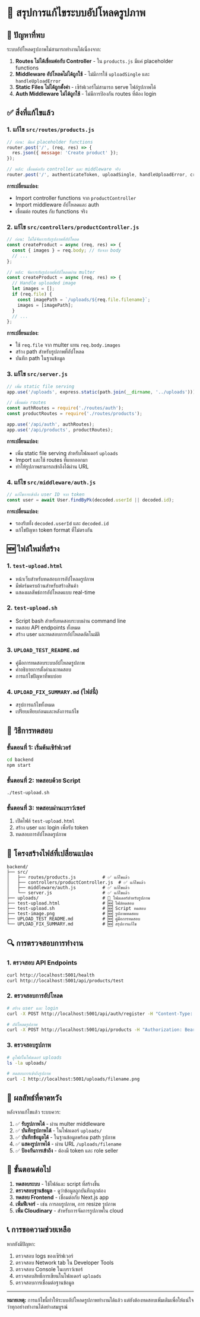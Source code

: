 # 🔧 สรุปการแก้ไขระบบอัปโหลดรูปภาพ

## 🚨 ปัญหาที่พบ

ระบบอัปโหลดรูปภาพไม่สามารถทำงานได้เนื่องจาก:

1. **Routes ไม่ได้เชื่อมต่อกับ Controller** - ใน `products.js` มีแค่ placeholder functions
2. **Middleware อัปโหลดไม่ได้ถูกใช้** - ไม่มีการใช้ `uploadSingle` และ `handleUploadError`
3. **Static Files ไม่ได้ถูกตั้งค่า** - เซิร์ฟเวอร์ไม่สามารถ serve ไฟล์รูปภาพได้
4. **Auth Middleware ไม่ได้ถูกใช้** - ไม่มีการป้องกัน routes ที่ต้อง login

## ✅ สิ่งที่แก้ไขแล้ว

### 1. แก้ไข `src/routes/products.js`
```javascript
// ก่อน: มีแค่ placeholder functions
router.post('/', (req, res) => {
  res.json({ message: 'Create product' });
});

// หลัง: เชื่อมต่อกับ controller และ middleware จริง
router.post('/', authenticateToken, uploadSingle, handleUploadError, createProduct);
```

**การเปลี่ยนแปลง:**
- Import controller functions จาก `productController`
- Import middleware อัปโหลดและ auth
- เชื่อมต่อ routes กับ functions จริง

### 2. แก้ไข `src/controllers/productController.js`
```javascript
// ก่อน: ไม่ได้จัดการกับรูปภาพที่อัปโหลด
const createProduct = async (req, res) => {
  const { images } = req.body; // รับจาก body
  // ...
};

// หลัง: จัดการกับรูปภาพที่อัปโหลดผ่าน multer
const createProduct = async (req, res) => {
  // Handle uploaded image
  let images = [];
  if (req.file) {
    const imagePath = `/uploads/${req.file.filename}`;
    images = [imagePath];
  }
  // ...
};
```

**การเปลี่ยนแปลง:**
- ใช้ `req.file` จาก multer แทน `req.body.images`
- สร้าง path สำหรับรูปภาพที่อัปโหลด
- บันทึก path ในฐานข้อมูล

### 3. แก้ไข `src/server.js`
```javascript
// เพิ่ม static file serving
app.use('/uploads', express.static(path.join(__dirname, '../uploads')));

// เชื่อมต่อ routes
const authRoutes = require('./routes/auth');
const productRoutes = require('./routes/products');

app.use('/api/auth', authRoutes);
app.use('/api/products', productRoutes);
```

**การเปลี่ยนแปลง:**
- เพิ่ม static file serving สำหรับโฟลเดอร์ `uploads`
- Import และใช้ routes ที่แยกออกมา
- ทำให้รูปภาพสามารถเข้าถึงได้ผ่าน URL

### 4. แก้ไข `src/middleware/auth.js`
```javascript
// แก้ไขการเข้าถึง user ID จาก token
const user = await User.findByPk(decoded.userId || decoded.id);
```

**การเปลี่ยนแปลง:**
- รองรับทั้ง `decoded.userId` และ `decoded.id`
- แก้ไขปัญหา token format ที่ไม่ตรงกัน

## 🆕 ไฟล์ใหม่ที่สร้าง

### 1. `test-upload.html`
- หน้าเว็บสำหรับทดสอบการอัปโหลดรูปภาพ
- มีฟอร์มครบถ้วนสำหรับสร้างสินค้า
- แสดงผลลัพธ์การอัปโหลดแบบ real-time

### 2. `test-upload.sh`
- Script bash สำหรับทดสอบระบบผ่าน command line
- ทดสอบ API endpoints ทั้งหมด
- สร้าง user และทดสอบการอัปโหลดอัตโนมัติ

### 3. `UPLOAD_TEST_README.md`
- คู่มือการทดสอบระบบอัปโหลดรูปภาพ
- คำอธิบายการตั้งค่าและทดสอบ
- การแก้ไขปัญหาที่พบบ่อย

### 4. `UPLOAD_FIX_SUMMARY.md` (ไฟล์นี้)
- สรุปการแก้ไขทั้งหมด
- เปรียบเทียบก่อนและหลังการแก้ไข

## 🔄 วิธีการทดสอบ

### ขั้นตอนที่ 1: เริ่มต้นเซิร์ฟเวอร์
```bash
cd backend
npm start
```

### ขั้นตอนที่ 2: ทดสอบด้วย Script
```bash
./test-upload.sh
```

### ขั้นตอนที่ 3: ทดสอบผ่านเบราว์เซอร์
1. เปิดไฟล์ `test-upload.html`
2. สร้าง user และ login เพื่อรับ token
3. ทดสอบการอัปโหลดรูปภาพ

## 📁 โครงสร้างไฟล์ที่เปลี่ยนแปลง

```
backend/
├── src/
│   ├── routes/products.js          # ✅ แก้ไขแล้ว
│   ├── controllers/productController.js  # ✅ แก้ไขแล้ว
│   ├── middleware/auth.js          # ✅ แก้ไขแล้ว
│   └── server.js                   # ✅ แก้ไขแล้ว
├── uploads/                        # 📁 โฟลเดอร์สำหรับรูปภาพ
├── test-upload.html                # 🆕 ไฟล์ทดสอบ
├── test-upload.sh                  # 🆕 Script ทดสอบ
├── test-image.png                  # 🆕 รูปภาพทดสอบ
├── UPLOAD_TEST_README.md           # 🆕 คู่มือการทดสอบ
└── UPLOAD_FIX_SUMMARY.md           # 🆕 สรุปการแก้ไข
```

## 🔍 การตรวจสอบการทำงาน

### 1. ตรวจสอบ API Endpoints
```bash
curl http://localhost:5001/health
curl http://localhost:5001/api/products/test
```

### 2. ตรวจสอบการอัปโหลด
```bash
# สร้าง user และ login
curl -X POST http://localhost:5001/api/auth/register -H "Content-Type: application/json" -d '{"email":"test@example.com","password":"password123","firstName":"ทดสอบ","lastName":"ระบบ","role":"seller"}'

# อัปโหลดรูปภาพ
curl -X POST http://localhost:5001/api/products -H "Authorization: Bearer YOUR_TOKEN" -F "name=สินค้าทดสอบ" -F "description=รายละเอียด" -F "price=100" -F "category=electronics" -F "condition=good" -F "image=@test-image.png"
```

### 3. ตรวจสอบรูปภาพ
```bash
# ดูไฟล์ในโฟลเดอร์ uploads
ls -la uploads/

# ทดสอบการเข้าถึงรูปภาพ
curl -I http://localhost:5001/uploads/filename.png
```

## 🎯 ผลลัพธ์ที่คาดหวัง

หลังจากแก้ไขแล้ว ระบบควร:

1. ✅ **รับรูปภาพได้** - ผ่าน multer middleware
2. ✅ **บันทึกรูปภาพได้** - ในโฟลเดอร์ `uploads/`
3. ✅ **บันทึกข้อมูลได้** - ในฐานข้อมูลพร้อม path รูปภาพ
4. ✅ **แสดงรูปภาพได้** - ผ่าน URL `/uploads/filename`
5. ✅ **ป้องกันการเข้าถึง** - ต้องมี token และ role seller

## 🚀 ขั้นตอนต่อไป

1. **ทดสอบระบบ** - ใช้ไฟล์และ script ที่สร้างขึ้น
2. **ตรวจสอบฐานข้อมูล** - ดูว่าข้อมูลถูกบันทึกถูกต้อง
3. **ทดสอบ Frontend** - เชื่อมต่อกับ Next.js app
4. **เพิ่มฟีเจอร์** - เช่น การลบรูปภาพ, การ resize รูปภาพ
5. **เพิ่ม Cloudinary** - สำหรับการจัดการรูปภาพใน cloud

## 📞 การขอความช่วยเหลือ

หากยังมีปัญหา:

1. ตรวจสอบ logs ของเซิร์ฟเวอร์
2. ตรวจสอบ Network tab ใน Developer Tools
3. ตรวจสอบ Console ในเบราว์เซอร์
4. ตรวจสอบสิทธิ์การเขียนในโฟลเดอร์ `uploads`
5. ตรวจสอบการเชื่อมต่อฐานข้อมูล

---

**หมายเหตุ:** การแก้ไขนี้ทำให้ระบบอัปโหลดรูปภาพทำงานได้แล้ว แต่ยังต้องทดสอบเพิ่มเติมเพื่อให้แน่ใจว่าทุกอย่างทำงานได้อย่างสมบูรณ์
